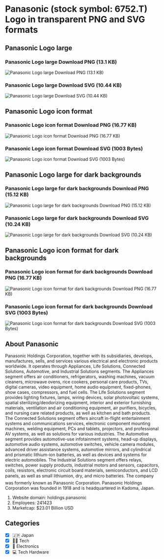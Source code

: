 # Panasonic (stock symbol: 6752.T) Logo in transparent PNG and SVG formats

## Panasonic Logo large

### Panasonic Logo large Download PNG (13.1 KB)

![Panasonic Logo large Download PNG (13.1 KB)](/img/orig/6752.T_BIG-15a74309.png)

### Panasonic Logo large Download SVG (10.44 KB)

![Panasonic Logo large Download SVG (10.44 KB)](/img/orig/6752.T_BIG-407dccb7.svg)

## Panasonic Logo icon format

### Panasonic Logo icon format Download PNG (16.77 KB)

![Panasonic Logo icon format Download PNG (16.77 KB)](/img/orig/6752.T-f5cd25ae.png)

### Panasonic Logo icon format Download SVG (1003 Bytes)

![Panasonic Logo icon format Download SVG (1003 Bytes)](/img/orig/6752.T-9ec88fe0.svg)

## Panasonic Logo large for dark backgrounds

### Panasonic Logo large for dark backgrounds Download PNG (15.12 KB)

![Panasonic Logo large for dark backgrounds Download PNG (15.12 KB)](/img/orig/6752.T_BIG.D-18959941.png)

### Panasonic Logo large for dark backgrounds Download SVG (10.24 KB)

![Panasonic Logo large for dark backgrounds Download SVG (10.24 KB)](/img/orig/6752.T_BIG.D-ee055cd8.svg)

## Panasonic Logo icon format for dark backgrounds

### Panasonic Logo icon format for dark backgrounds Download PNG (16.77 KB)

![Panasonic Logo icon format for dark backgrounds Download PNG (16.77 KB)](/img/orig/6752.T.D-22209ef7.png)

### Panasonic Logo icon format for dark backgrounds Download SVG (1003 Bytes)

![Panasonic Logo icon format for dark backgrounds Download SVG (1003 Bytes)](/img/orig/6752.T.D-de941f06.svg)

## About Panasonic

Panasonic Holdings Corporation, together with its subsidiaries, develops, manufactures, sells, and services various electrical and electronic products worldwide. It operates through Appliances, Life Solutions, Connected Solutions, Automotive, and Industrial Solutions segments. The Appliances segment offers air conditioners, refrigerators, washing machines, vacuum cleaners, microwave ovens, rice cookers, personal care products, TVs, digital cameras, video equipment, home audio equipment, fixed-phones, show cases, compressors, and fuel cells. The Life Solutions segment provides lighting fixtures, lamps, wiring devices, solar photovoltaic systems, spatial sterilizing/deodorizing equipment, interior and exterior furnishing materials, ventilation and air conditioning equipment, air purifiers, bicycles, and nursing care related products, as well as kitchen and bath products. The Connected Solutions segment offers aircraft in-flight entertainment systems and communications services, electronic component mounting machines, welding equipment, PCs and tablets, projectors, and professional AV systems, as well as solutions for various industries. The Automotive segment provides automotive-use infotainment systems, head-up displays, automotive audio systems, automotive switches, vehicle camera modules, advanced driver assistance systems, automotive mirrors, and cylindrical and prismatic lithium-ion batteries, as well as devices and systems for electric automobiles. The Industrial Solutions segment offers relays, switches, power supply products, industrial motors and sensors, capacitors, coils, resistors, electronic circuit board materials, semiconductors, and LCD panels, as well as small lithiumion, dry, and micro batteries. The company was formerly known as Panasonic Corporation. Panasonic Holdings Corporation was founded in 1918 and is headquartered in Kadoma, Japan.

1. Website domain: holdings.panasonic
2. Employees: 241423
3. Marketcap: $23.01 Billion USD


## Categories
- [x] 🇯🇵 Japan
- [x] 👩‍💻 Tech
- [x] 🔌 Electronics
- [x] 💻 Tech Hardware
